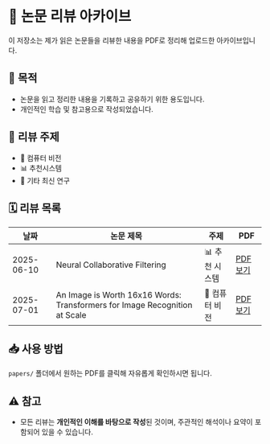# 🧠 논문 리뷰 아카이브

이 저장소는 제가 읽은 논문들을 리뷰한 내용을 PDF로 정리해 업로드한 아카이브입니다.

## 📌 목적

- 논문을 읽고 정리한 내용을 기록하고 공유하기 위한 용도입니다.  
- 개인적인 학습 및 참고용으로 작성되었습니다.

## 🧾 리뷰 주제

- 🧠 컴퓨터 비전    
- 📊 추천시스템   
- 🔬 기타 최신 연구  

## 🗓️ 리뷰 목록

| 날짜       | 논문 제목 | 주제 | PDF |
|------------|-----------|------|-----|
| 2025-06-10 | Neural Collaborative Filtering | 📊 추천 시스템 | [PDF 보기](papers/Neural%20Collaborative%20Filtering.pdf) |
| 2025-07-01 | An Image is Worth 16x16 Words: Transformers for Image Recognition at Scale | 🧠 컴퓨터 비전 | [PDF 보기](papers/An%20Image%20is%20Worth%2016x16%20Words.pdf) |



## 📥 사용 방법

`papers/` 폴더에서 원하는 PDF를 클릭해 자유롭게 확인하시면 됩니다.

## ⚠️ 참고

- 모든 리뷰는 **개인적인 이해를 바탕으로 작성**된 것이며, 주관적인 해석이나 요약이 포함되어 있을 수 있습니다.
